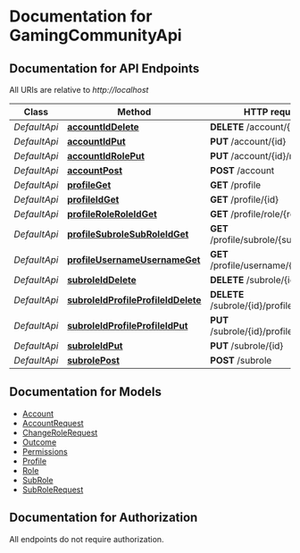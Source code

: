 # Documentation for GamingCommunityApi

<a name="documentation-for-api-endpoints"></a>
## Documentation for API Endpoints

All URIs are relative to *http://localhost*

| Class | Method | HTTP request | Description |
|------------ | ------------- | ------------- | -------------|
| *DefaultApi* | [**accountIdDelete**](Apis/DefaultApi.md#accountiddelete) | **DELETE** /account/{id} |  |
*DefaultApi* | [**accountIdPut**](Apis/DefaultApi.md#accountidput) | **PUT** /account/{id} |  |
*DefaultApi* | [**accountIdRolePut**](Apis/DefaultApi.md#accountidroleput) | **PUT** /account/{id}/role |  |
*DefaultApi* | [**accountPost**](Apis/DefaultApi.md#accountpost) | **POST** /account |  |
*DefaultApi* | [**profileGet**](Apis/DefaultApi.md#profileget) | **GET** /profile |  |
*DefaultApi* | [**profileIdGet**](Apis/DefaultApi.md#profileidget) | **GET** /profile/{id} |  |
*DefaultApi* | [**profileRoleRoleIdGet**](Apis/DefaultApi.md#profileroleroleidget) | **GET** /profile/role/{roleId} |  |
*DefaultApi* | [**profileSubroleSubRoleIdGet**](Apis/DefaultApi.md#profilesubrolesubroleidget) | **GET** /profile/subrole/{subRoleId}/ |  |
*DefaultApi* | [**profileUsernameUsernameGet**](Apis/DefaultApi.md#profileusernameusernameget) | **GET** /profile/username/{username} |  |
*DefaultApi* | [**subroleIdDelete**](Apis/DefaultApi.md#subroleiddelete) | **DELETE** /subrole/{id} |  |
*DefaultApi* | [**subroleIdProfileProfileIdDelete**](Apis/DefaultApi.md#subroleidprofileprofileiddelete) | **DELETE** /subrole/{id}/profile/{profileId} |  |
*DefaultApi* | [**subroleIdProfileProfileIdPut**](Apis/DefaultApi.md#subroleidprofileprofileidput) | **PUT** /subrole/{id}/profile/{profileId} |  |
*DefaultApi* | [**subroleIdPut**](Apis/DefaultApi.md#subroleidput) | **PUT** /subrole/{id} |  |
*DefaultApi* | [**subrolePost**](Apis/DefaultApi.md#subrolepost) | **POST** /subrole |  |


<a name="documentation-for-models"></a>
## Documentation for Models

 - [Account](./Models/Account.md)
 - [AccountRequest](./Models/AccountRequest.md)
 - [ChangeRoleRequest](./Models/ChangeRoleRequest.md)
 - [Outcome](./Models/Outcome.md)
 - [Permissions](./Models/Permissions.md)
 - [Profile](./Models/Profile.md)
 - [Role](./Models/Role.md)
 - [SubRole](./Models/SubRole.md)
 - [SubRoleRequest](./Models/SubRoleRequest.md)


<a name="documentation-for-authorization"></a>
## Documentation for Authorization

All endpoints do not require authorization.
